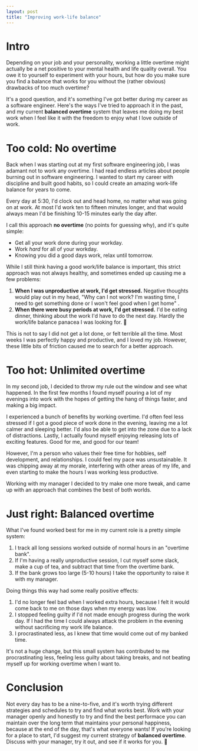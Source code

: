 ```yaml
---
layout: post
title: "Improving work-life balance"
---
```


# Intro

Depending on your job and your personality, working a little overtime might actually be a net positive to your mental health and life quality overall. You owe it to yourself to experiment with your hours, but how do you make sure you find a balance that works for you without the (rather obvious) drawbacks of too much overtime?

It's a good question, and it's something I've got better during my career as a software engineer. Here's the ways I've tried to approach it in the past, and my current **balanced overtime** system that leaves me doing my best work when I feel like it with the freedom to enjoy what I love outside of work.

# Too cold: No overtime

Back when I was starting out at my first software engineering job, I was adamant not to work any overtime. I had read endless articles about people burning out in software engineering. I wanted to start my career with discipline and built good habits, so I could create an amazing work-life balance for years to come.

Every day at 5:30, I'd clock out and head home, no matter what was going on at work. At most I'd work ten to fifteen minutes longer, and that would always mean I'd be finishing 10-15 minutes early the day after.

I call this approach **no overtime** (no points for guessing why), and it's quite simple:
- Get all your work done during your workday.
- Work _hard_ for all of your workday.
- Knowing you did a good days work, relax until tomorrow.

While I still think having a good work/life balance is important, this strict approach was not always healthy, and sometimes ended up causing me a few problems:
1. **When I was unproductive at work, I'd get stressed.** Negative thoughts would play out in my head, "Why can I not work? I'm wasting time, I need to get something done or I won't feel good when I get home" .
 2. **When there were busy periods at work, I'd get stressed.**  I'd be eating dinner, thinking about the work I'd have to do the next day. Hardly the work/life balance panacea I was looking for. 🤦

This is not to say I did not get a lot done, or felt terrible all the time. Most weeks I was perfectly happy and productive, and I loved my job. However, these little bits of friction caused me to search for a better approach.

# Too hot: Unlimited overtime

In my second job, I decided to throw my rule out the window and see what happened. In the first few months I found myself pouring a lot of my evenings into work with the hopes of getting the hang of things faster, and making a big impact.

I experienced a bunch of benefits by working overtime. I'd often feel less stressed if I got a good piece of work done in the evening, leaving me a lot calmer and sleeping better. I'd also be able to get into the zone due to a lack of distractions. Lastly, I actually found myself enjoying releasing lots of exciting features. Good for me, and good for our team!

However, I'm a person who values their free time for hobbies, self development, and relationships. I could feel my pace was unsustainable. It was chipping away at my morale, interfering with other areas of my life, and even starting to make the hours I was working less productive.

Working with my manager I decided to try make one more tweak, and came up with an approach that combines the best of both worlds.

# Just right: Balanced overtime

What I've found worked best for me in my current role is a pretty simple system:
1. I track all long sessions worked outside of normal hours in an "overtime bank".
2. If I'm having a really unproductive session, I cut myself some slack, make a cup of tea, and subtract that time from the overtime bank.
3. If the bank grows too large (5-10 hours) I take the opportunity to raise it with my manager.

Doing things this way had some really positive effects:

 1. I'd no longer feel bad when I worked extra hours, because I felt it would come back to me on those days when my energy was low.
 2. I stopped feeling guilty if I'd not made enough progress during the work day. If I had the time I could always attack the problem in the evening without sacrificing my work life balance.
 3. I procrastinated less, as I knew that time would come out of my banked time.

It's not a huge change, but this small system has contributed to me procrastinating less, feeling less guilty about taking breaks, and not beating myself up for working overtime when I want to.

# Conclusion

Not every day has to be a nine-to-five, and it's worth trying different strategies and schedules to try and find what works best. Work with your manager openly and honestly to try and find the best performace you can maintain over the long term that maintains your personal happiness, because at the end of the day, that's what everyone wants! If you're looking for a place to start, I'd suggest my current strategy of **balanced overtime**. Discuss with your manager, try it out, and see if it works for you. 🙂